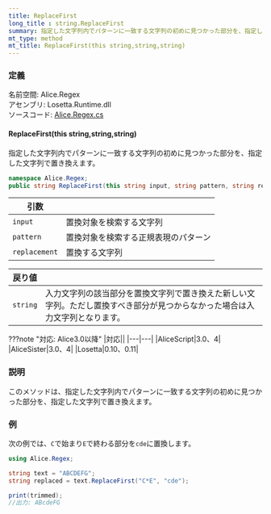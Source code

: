 ```yaml
---
title: ReplaceFirst
long_title : string.ReplaceFirst
summary: 指定した文字列内でパターンに一致する文字列の初めに見つかった部分を、指定した文字列で置き換えます。
mt_type: method
mt_title: ReplaceFirst(this string,string,string)
---
```


### 定義
名前空間: Alice.Regex<br/>
アセンブリ: Losetta.Runtime.dll<br/>
ソースコード: [Alice.Regex.cs](https://github.com/WSOFT-Project/Losetta/blob/master/Losetta.Runtime/Alice.Regex.cs)

#### ReplaceFirst(this string,string,string)

指定した文字列内でパターンに一致する文字列の初めに見つかった部分を、指定した文字列で置き換えます。

```cs title="AliceScript"
namespace Alice.Regex;
public string ReplaceFirst(this string input, string pattern, string replacement);
```

|引数| |
|-|-|
|`input`|置換対象を検索する文字列|
|`pattern`|置換対象を検索する正規表現のパターン|
|`replacement`|置換する文字列|

|戻り値| |
|-|-|
|`string`|入力文字列の該当部分を置換文字列で置き換えた新しい文字列。ただし置換すべき部分が見つからなかった場合は入力文字列となります。|

???note "対応: Alice3.0以降"
    |対応||
    |---|---|
    |AliceScript|3.0、4|
    |AliceSister|3.0、4|
    |Losetta|0.10、0.11|

### 説明
このメソッドは、指定した文字列内でパターンに一致する文字列の初めに見つかった部分を、指定した文字列で置き換えます。

### 例
次の例では、`C`で始まり`E`で終わる部分を`cde`に置換します。

```cs title="AliceScript"
using Alice.Regex;

string text = "ABCDEFG";
string replaced = text.ReplaceFirst("C*E", "cde");

print(trimmed);
//出力: ABcdeFG
```